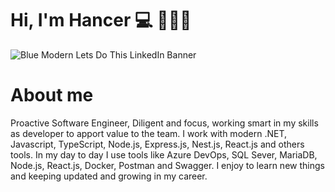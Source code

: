 # Hi, I'm Hancer 💻 💪🏽😎
![Blue Modern Lets Do This LinkedIn Banner](https://github.com/HancerMercede/HancerMercede/assets/78920052/300dcfd7-ee62-40ab-bb6f-3f54f4979f2e)

# About me
Proactive Software Engineer, Diligent and focus, working smart in my skills as developer to apport value to the team.
I work with modern .NET, Javascript, TypeScript, Node.js, Express.js, Nest.js, React.js and others tools.
In my day to day I use tools like Azure DevOps, SQL Sever, MariaDB, Node.js, React.js, Docker, Postman and Swagger. I enjoy to learn new things and keeping updated and growing in my career.





